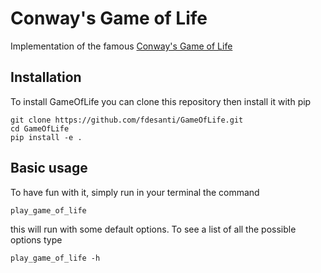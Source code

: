 # Conway's Game of Life

Implementation of the famous [Conway's Game of Life](https://en.wikipedia.org/wiki/Conway%27s_Game_of_Life)


## Installation

To install GameOfLife you can clone this repository then install it with pip

```
git clone https://github.com/fdesanti/GameOfLife.git
cd GameOfLife
pip install -e .
```

## Basic usage

To have fun with it, simply run in your terminal the command

```
play_game_of_life
```

this will run with some default options.
To see a list of all the possible options type

```
play_game_of_life -h
```
